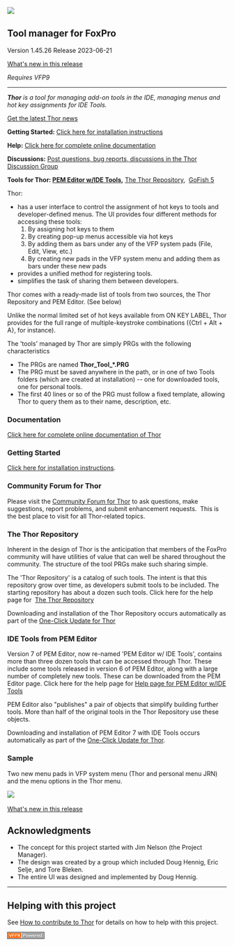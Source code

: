 ![](Docs/Images/Thor.png)  
## Tool manager for FoxPro

Version 1.45.26 Release 2023-06-21

[What's new in this release](Change%20Log.md)

_Requires VFP9_

***

_**Thor** is a tool for managing add-on tools in the IDE, managing menus and hot key assignments for IDE Tools._

[Get the latest Thor news](Docs/Thor_news.md)

**Getting Started:** [Click here for installation instructions](Docs/Thor_install.md)

**Help:** [Click here for complete online documentation](Docs/Thor_help.md)

**Discussions:** [Post questions, bug reports, discussions in the Thor Discussion Group](http://groups.google.com/group/FoxProThor)

**Tools for Thor: [PEM Editor w/IDE Tools](https://github.com/VFPX/PEMEditor),** [The Thor Repository](Docs/Thor_repository.md),  [GoFish 5](https://github.com/mattslay/GoFish)  

Thor:

*   has a user interface to control the assignment of hot keys to tools and developer-defined menus. The UI provides four different methods for accessing these tools:
    1.  By assigning hot keys to them
    2.  By creating pop-up menus accessible via hot keys
    3.  By adding them as bars under any of the VFP system pads (File, Edit, View, etc.)
    4.  By creating new pads in the VFP system menu and adding them as bars under these new pads
*   provides a unified method for registering tools.
*   simplifies the task of sharing them between developers.

Thor comes with a ready-made list of tools from two sources, the Thor Repository and PEM Editor. (See below)

Unlike the normal limited set of hot keys available from ON KEY LABEL, Thor provides for the full range of multiple-keystroke combinations ({Ctrl + Alt + A}, for instance). 

The 'tools' managed by Thor are simply PRGs with the following characteristics

*   The PRGs are named **Thor_Tool_*.PRG**
*   The PRG must be saved anywhere in the path, or in one of two Tools folders (which are created at installation) -- one for downloaded tools, one for personal tools.
*   The first 40 lines or so of the PRG must follow a fixed template, allowing Thor to query them as to their name, description, etc.

### Documentation

[Click here for complete online documentation of Thor](Docs/Thor_help.md)

### Getting Started

[Click here for installation instructions](Docs/Thor_install.md).

### Community Forum for Thor

Please visit the [Community Forum for Thor](http://groups.google.com/group/FoxProThor) to ask questions, make suggestions, report problems, and submit enhancement requests.  This is the best place to visit for all Thor-related topics.

### The Thor Repository

Inherent in the design of Thor is the anticipation that members of the FoxPro community will have utilities of value that can well be shared throughout the community. The structure of the tool PRGs make such sharing simple.  

The 'Thor Repository' is a catalog of such tools. The intent is that this repository grow over time, as developers submit tools to be included. The starting repository has about a dozen such tools. Click here for the help page for  [The Thor Repository](Docs/Thor_repository.md)  

Downloading and installation of the Thor Repository occurs automatically as part of the [One-Click Update for Thor](Docs/Thor_one-click_update.md)

### IDE Tools from PEM Editor

Version 7 of PEM Editor, now re-named 'PEM Editor w/ IDE Tools', contains more than three dozen tools that can be accessed through Thor. These include some tools released in version 6 of PEM Editor, along with a large number of completely new tools. These can be downloaded from the PEM Editor page. Click here for the help page for [Help page for PEM Editor w/IDE Tools](https://github.com/VFPX/PEMEditor)  

PEM Editor also "publishes" a pair of objects that simplify building further tools. More than half of the original tools in the Thor Repository use these objects.

Downloading and installation of PEM Editor 7 with IDE Tools occurs automatically as part of the [One-Click Update for Thor](Docs/Thor_one-click_update.md).

### Sample

Two new menu pads in VFP system menu (Thor and personal menu JRN) and the menu options in the Thor menu.

![](Docs/Images/Thor_image_4.png)

[What's new in this release](Change%20Log.md)

## Acknowledgments

*   The concept for this project started with Jim Nelson (the Project Manager).
*   The design was created by a group which included Doug Hennig, Eric Selje, and Tore Bleken.
*   The entire UI was designed and implemented by Doug Hennig.

----
## Helping with this project
See [How to contribute to Thor](.github/CONTRIBUTING.md) for details on how to help with this project.

![Picture](Docs/Images/vfpxpoweredby_alternative.gif)